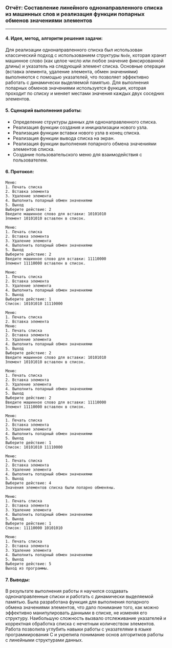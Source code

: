 ### Отчёт: Составление линейного однонаправленного списка из машинных слов и реализация функции попарных обменов значениями элементов

---

#### 4. Идея, метод, алгоритм решения задачи:
Для реализации однонаправленного списка был использован классический подход с использованием структуры `Node`, которая хранит машинное слово (как целое число или любое значение фиксированной длины) и указатель на следующий элемент списка. Основные операции (вставка элемента, удаление элемента, обмен значениями) выполняются с помощью указателей, что позволяет эффективно работать с динамически выделяемой памятью. Для выполнения попарных обменов значениями используется функция, которая проходит по списку и меняет местами значения каждых двух соседних элементов.

#### 5. Сценарий выполнения работы:
- Определение структуры данных для однонаправленного списка.
- Реализация функции создания и инициализации нового узла.
- Реализация функции вставки нового узла в конец списка.
- Реализация функции вывода списка на экран.
- Реализация функции выполнения попарного обмена значениями элементов списка.
- Создание пользовательского меню для взаимодействия с пользователем.

#### 6. Протокол:
```
Меню:
1. Печать списка
2. Вставка элемента
3. Удаление элемента
4. Выполнить попарный обмен значениями
5. Выход
Выберите действие: 2
Введите машинное слово для вставки: 10101010
Элемент 10101010 вставлен в список.

Меню:
1. Печать списка
2. Вставка элемента
3. Удаление элемента
4. Выполнить попарный обмен значениями
5. Выход
Выберите действие: 2
Введите машинное слово для вставки: 11110000
Элемент 11110000 вставлен в список.

Меню:
1. Печать списка
2. Вставка элемента
3. Удаление элемента
4. Выполнить попарный обмен значениями
5. Выход
Выберите действие: 1
Список: 10101010 11110000

Меню:
1. Печать списка
2. Вставка элемента
Меню:
1. Печать списка
2. Вставка элемента
3. Удаление элемента
4. Выполнить попарный обмен значениями
5. Выход
Выберите действие: 2
Введите машинное слово для вставки: 10101010
Элемент 10101010 вставлен в список.

Меню:
1. Печать списка
2. Вставка элемента
3. Удаление элемента
4. Выполнить попарный обмен значениями
5. Выход
Выберите действие: 2
Введите машинное слово для вставки: 11110000
Элемент 11110000 вставлен в список.

Меню:
1. Печать списка
2. Вставка элемента
3. Удаление элемента
4. Выполнить попарный обмен значениями
5. Выход
Выберите действие: 1
Список: 10101010 11110000

Меню:
1. Печать списка
2. Вставка элемента
3. Удаление элемента
4. Выполнить попарный обмен значениями
5. Выход
Выберите действие: 4
Значения элементов списка были попарно обменяны.

Меню:
1. Печать списка
2. Вставка элемента
3. Удаление элемента
4. Выполнить попарный обмен значениями
5. Выход
Выберите действие: 1
Список: 11110000 10101010

Меню:
1. Печать списка
2. Вставка элемента
3. Удаление элемента
4. Выполнить попарный обмен значениями
5. Выход
Выберите действие: 5
Выход из программы.
```

#### 7. Выводы:
В результате выполнения работы я научился создавать однонаправленные списки и работать с динамически выделяемой памятью. Была разработана функция для выполнения попарного обмена значениями элементов, что дало понимание того, как можно эффективно манипулировать данными в списке, не изменяя его структуру. Наибольшую сложность вызвало отслеживание указателей и корректная обработка списка с нечетным количеством элементов. Работа позволила углубить навыки работы с указателями в языке программирования C и укрепила понимание основ алгоритмов работы с линейными структурами данных.
